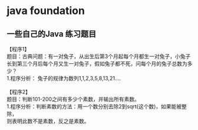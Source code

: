 java foundation
===============
一些自己的Java 练习题目
---------------
【程序1】 <br> 
题目：古典问题：有一对兔子，从出生后第3个月起每个月都生一对兔子，小兔子长到第三个月后每个月又生一对兔子，假如兔子都不死，问每个月的兔子总数为多少？ <br> 
1.程序分析： 兔子的规律为数列1,1,2,3,5,8,13,21.... <br> 
<br> 
【程序2】 <br> 
题目：判断101-200之间有多少个素数，并输出所有素数。 <br>
1.程序分析：判断素数的方法：用一个数分别去除2到sqrt(这个数)，如果能被整除， <br> 
则表明此数不是素数，反之是素数。 <br> 
<br> 
